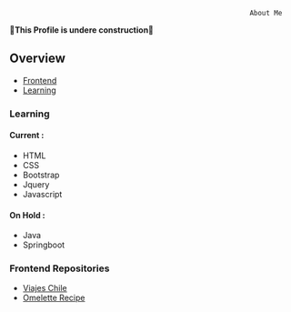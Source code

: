 


                                                               About Me

   :hammer:**This Profile is undere construction**:hammer:

## Overview 

 -  [Frontend](#frontend-repositories)
 -  [Learning]()


### Learning

#### Current : 

- HTML
- CSS
- Bootstrap
- Jquery
- Javascript

#### On Hold :

- Java
- Springboot
        


### Frontend Repositories

 - [Viajes Chile](https://github.com/O-Marin/viajesChile_)
 - [Omelette Recipe](https://github.com/O-Marin/omeletteRecipe)
 


                                                      
                                                 

